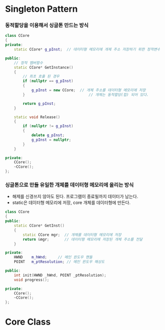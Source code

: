 # Singleton Pattern

### 동적할당을 이용해서 싱글톤 만드는 방식
```c++
class CCore
{
private:
	static CCore* g_pInst;  // 데이터형 메모리에 개제 주소 저장하기 위한 정적변수

public:
	// 정적 멤버함수
	static CCore* GetInstance()
	{
		// 최초 호출 된 경우
		if (nullptr == g_pInst)
		{
			g_pInst = new CCore;  // 개체 주소를 데이터형 메모리에 저장
		}                             // 개체는 동적할당(힙) 되어 있다.

		return g_pInst;
	}

	static void Release()
	{
		if (nullptr != g_pInst)
		{
			delete g_pInst;
			g_pInst = nullptr;
		}
	}

private:
	CCore();
	~CCore();
};
```

### 싱글톤으로 만들 유일한 **개체를 데이터형 메모리에 올리는 방식**
- 해제를 신경쓰지 않아도 된다. 프로그램이 종료될까지 데이터가 남는다.
- static은 데이터형 메모리에 저장, core 개체를 데이터형에 만든다.
```c++
class CCore
{
public:
	static CCore* GetInst()
	{
		static CCore mgr;  // 개체를 데이터형 메모리에 저장
		return &mgr;       // 데이터형 메모리에 저장된 개체 주소를 전달
	}

private:
	HWND	m_hWnd;		// 메인 윈도우 핸들
	POINT	m_ptResolution; // 메인 윈도우 해상도

public:
	int init(HWND _hWnd, POINT _ptResolution);
	void progress();

private:
	CCore();
	~CCore();
};
```









# Core Class





















